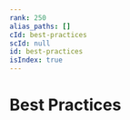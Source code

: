 ```yaml
---
rank: 250
alias_paths: []
cId: best-practices
scId: null
id: best-practices
isIndex: true
---
```

# Best Practices
